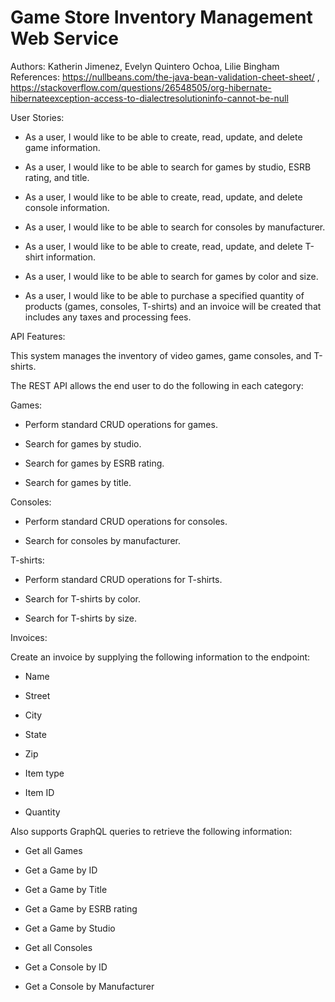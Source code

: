 # Game Store Inventory Management Web Service   
Authors: Katherin Jimenez, Evelyn Quintero Ochoa, Lilie Bingham   
References: https://nullbeans.com/the-java-bean-validation-cheet-sheet/ , https://stackoverflow.com/questions/26548505/org-hibernate-hibernateexception-access-to-dialectresolutioninfo-cannot-be-null


User Stories: 

- As a user, I would like to be able to create, read, update, and delete game information.

- As a user, I would like to be able to search for games by studio, ESRB rating, and title.

- As a user, I would like to be able to create, read, update, and delete console information.

- As a user, I would like to be able to search for consoles by manufacturer.

- As a user, I would like to be able to create, read, update, and delete T-shirt information.

- As a user, I would like to be able to search for games by color and size.

- As a user, I would like to be able to purchase a specified quantity of products (games, consoles, T-shirts) and an invoice will be created that includes any taxes and processing fees.


API Features:  

This system manages the inventory of video games, game consoles, and T-shirts.

The REST API allows the end user to do the following in each category:

  Games:

  - Perform standard CRUD operations for games.

  - Search for games by studio.

  - Search for games by ESRB rating.

  - Search for games by title.

  Consoles:

  - Perform standard CRUD operations for consoles.

  - Search for consoles by manufacturer.

  T-shirts:

  - Perform standard CRUD operations for T-shirts.

  - Search for T-shirts by color.

  - Search for T-shirts by size.

  Invoices:

  Create an invoice by supplying the following information to the endpoint:

  - Name

  - Street

  - City

  - State

  - Zip

  - Item type

  - Item ID

  - Quantity


Also supports GraphQL queries to retrieve the following information:

- Get all Games

- Get a Game by ID

- Get a Game by Title

- Get a Game by ESRB rating

- Get a Game by Studio

- Get all Consoles

- Get a Console by ID

- Get a Console by Manufacturer





